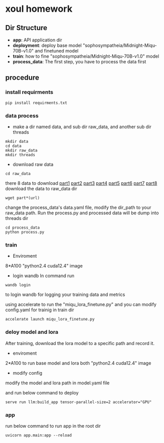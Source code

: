 # xoul homework
## Dir Structure
- **app**: API application dir
- **deployment**: deploy base model "sophosympatheia/Midnight-Miqu-70B-v1.0" and finetuned model
- **train**: how to fine "sophosympatheia/Midnight-Miqu-70B-v1.0" model
- **process_data**: The first step, you have to process the data first
## procedure
### install requirments
```
pip install requirments.txt
```
### data process
- make a dir named data, and sub dir raw_data, and another sub dir threads
```
mkdir data
cd data
mkdir raw_data
mkdir threads
```

- download raw data
```
cd raw_data
```
there 8 data to download 
[part1](https://files.catbox.moe/uuub3g.7z)
[part2](https://files.catbox.moe/luxmdg.7z)
[part3](https://files.catbox.moe/o4bo59.7z)
[part4](https://files.catbox.moe/wpceng.7z)
[part5](https://files.catbox.moe/exl3ia.7z)
[part6](https://files.catbox.moe/q9mys3.7z)
[part7](https://files.catbox.moe/nhhnj0.7z)
[part8](https://files.catbox.moe/gqilvh.7z)
download the data to raw_data dir
```
wget part*(url)
```
change the process_data's data.yaml file, modify the dir_path to your raw_data path. Run the process.py and processed data will be dump into threads dir

```
cd process_data
python process.py
```
### train
- Enviroment

8*A100
"python2.4 cuda12.4" image

- login wandb
In command run
```
wandb login
```
to login wandb for logging your training data and metrics

using accelerate to run the "miqu_lora_finetune.py" and you can modify config.yaml for trainig in train dir

```
accelerate launch miqu_lora_finetune.py
```
### deloy model and lora
After training, download the lora model to a specific path and record it.
- enviroment

2*A100 to run base model and lora both
"python2.4 cuda12.4" image

- modify config

modify the model and lora path in model.yaml file

and run below command to deploy

```
serve run llm:build_app tensor-parallel-size=2 accelerator="GPU" 
```

### app

run below command to run app in the root dir

```
uvicorn app.main:app --reload
```
